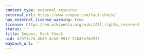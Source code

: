 ```yaml
---
content_type: external-resource
external_url: https://www.snopes.com/fact-check/
has_external_license_warning: true
license: https://en.wikipedia.org/wiki/All_rights_reserved
status: ''
title: Snopes, Fact Check
uid: d2571c74-4b45-4cb6-9917-21843e7629f7
wayback_url: ''
---
```

